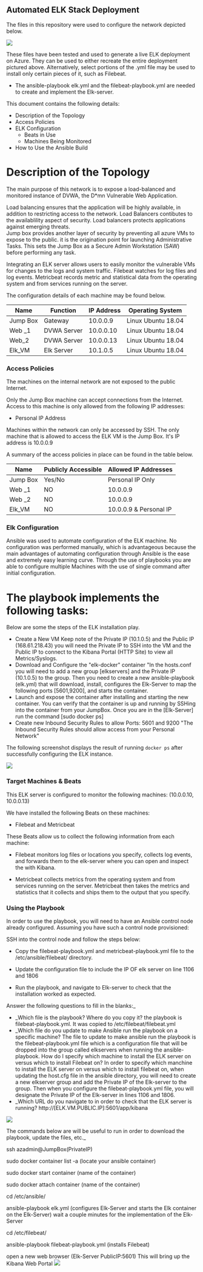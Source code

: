 ## Automated ELK Stack Deployment

The files in this repository were used to configure the network depicted below.

![](Diagrams/Network_Diagram.png)

These files have been tested and used to generate a live ELK deployment on Azure. They can be used to either recreate the entire deployment pictured above. Alternatively, select portions of the .yml file may be used to install only certain pieces of it, such as Filebeat.

- The ansible-playbook elk.yml and the filebeat-playbook.yml are needed to create and implement the Elk-server.

This document contains the following details:
- Description of the Topology
- Access Policies
- ELK Configuration
  - Beats in Use
  - Machines Being Monitored
- How to Use the Ansible Build


 # Description of the Topology

The main purpose of this network is to expose a load-balanced and monitored instance of DVWA, the D*mn Vulnerable Web Application.

Load balancing ensures that the application will be highly available, in addition to restricting access to the network.
Load Balancers contibutes to the availablility aspect of security. Load balancers protects applications against emerging threats.  
Jump box provides another layer of security by preventing all azure VMs to expose to the public. it is the origination point for launching Administrative Tasks. This sets the Jump Box as a Secure Admin Workstation (SAW) before performing any task.

Integrating an ELK server allows users to easily monitor the vulnerable VMs for changes to the logs and system traffic.
Filebeat watches for log files and log events.
Metricbeat records metric and statistical data from the operating system and from services running on the server.

The configuration details of each machine may be found below.

| Name     | Function | IP Address | Operating System |
|----------|----------|------------|------------------|
| Jump Box | Gateway      | 10.0.0.9 | Linux Ubuntu 18.04|
| Web _1   | DVWA Server  | 10.0.0.10| Linux Ubuntu 18.04|
| Web_2    | DVWA Server  | 10.0.0.13| Linux Ubuntu 18.04|
| Elk_VM   | Elk Server   | 10.1.0.5 | Linux Ubuntu 18.04|

### Access Policies

The machines on the internal network are not exposed to the public Internet. 

Only the Jump Box machine can accept connections from the Internet. Access to this machine is only allowed from the following IP addresses:
- Personal IP Address

Machines within the network can only be accessed by SSH.
The only machine that is allowed to access the ELK VM is the Jump Box. It's IP address is 10.0.0.9

A summary of the access policies in place can be found in the table below.

| Name     | Publicly Accessible | Allowed IP Addresses |
|----------|---------------------|----------------------|
 | Jump Box | Yes/No     | Personal IP Only      |
 | Web _1   | NO         | 10.0.0.9              |
 | Web _2   | NO         | 10.0.0.9              |
 | Elk_VM   | NO         | 10.0.0.9 & Personal IP|

### Elk Configuration              

Ansible was used to automate configuration of the ELK machine. No configuration was performed manually, which is advantageous because the main advantages of automating configuration through Ansible is the ease and extremely easy learning curve. Through the use of playbooks you are able to configure multiple Machines with the use of single command after initial configuration. 

# The playbook implements the following tasks:

Below are some the steps of the ELK installation play. 

- Create a New VM Keep note of the Private IP (10.1.0.5) and the Public IP (168.61.218.43) you will need the Private IP to SSH into the VM and the Public IP to connect to the Kibana Portal (HTTP Site) to view all Metrics/Syslogs.
- Download and Configure the "elk-docker" container "In the hosts.conf you will need to add a new group [elkservers] and the Private IP (10.1.0.5) to the group. Then you need to create a new ansible-playbook (elk.yml) that will download, install, configures the Elk-Server to map the following ports [5601,9200], and starts the container.
- Launch and expose the container after installing and starting the new container. You can verify that the container is up and running by SSHing into the container from your JumpBox. Once you are in the [Elk-Server] run the command [sudo docker ps]
- Create new Inbound Security Rules to allow Ports: 5601 and 9200 "The Inbound Security Rules should allow access from your Personal Network"
 

The following screenshot displays the result of running `docker ps` after successfully configuring the ELK instance.

![](Diagrams/docker_PS.png) 

### Target Machines & Beats
This ELK server is configured to monitor the following machines:
(10.0.0.10, 10.0.0.13)

We have installed the following Beats on these machines:

- Filebeat and Metricbeat

These Beats allow us to collect the following information from each machine:

- Filebeat monitors log files or locations you specify, collects log events, and forwards them to the elk-server where you can open and inspect the with Kibana.

- Metricbeat collects metrics from the operating system and from services running on the server. Metricbeat then takes the metrics and statistics that it collects and ships them to the output that you specify.

### Using the Playbook
In order to use the playbook, you will need to have an Ansible control node already configured. Assuming you have such a control node provisioned: 

SSH into the control node and follow the steps below:
- Copy the filebeat-playbook.yml and metricbeat-playbook.yml file to the /etc/ansible/filebeat/ directory.
- Update the configuration file to include the IP OF elk server on line 1106 and 1806 

- Run the playbook, and navigate to Elk-server to check that the installation worked as expected.

Answer the following questions to fill in the blanks:_
- _Which file is the playbook? Where do you copy it? the playbook is filebeat-playbook.yml. It was copied to /etc/filebeat/filebeat.yml
- _Which file do you update to make Ansible run the playbook on a specific machine? The file to update to make ansible run the playbook is the filebeat-playbook.yml file which is a configuration file that will be dropped into the group called elkservers when running the ansible-playbook.  How do I specify which machine to install the ELK server on versus which to install Filebeat on? In order to specify which manchine to install the ELK server on versus which to install filebeat on, when updating the host.cfg file in the ansible directory, you will need to create a new elkserver group and add the Private IP of the Elk-server to the group. Then when you configure the filebeat-playbook.yml file, you will designate the Private IP of the Elk-server in lines 1106 and 1806.
- _Which URL do you navigate to in order to check that the ELK server is running?  http://[ELK.VM.PUBLIC.IP]:5601/app/kibana

![](Diagrams/Filebeat_capture.png)

The commands below are will be useful to run in order to download the playbook, update the files, etc._

ssh azadmin@JumpBox(PrivateIP)

sudo docker container list -a (locate your ansible container)

sudo docker start container (name of the container)

sudo docker attach container (name of the container)

cd /etc/ansible/

ansible-playbook elk.yml (configures Elk-Server and starts the Elk container on the Elk-Server) wait a couple minutes for the implementation of the Elk-Server

cd /etc/filebeat/

ansible-playbook filebeat-playbook.yml (installs Filebeat)

open a new web browser (Elk-Server PublicIP:5601) This will bring up the Kibana Web Portal
![](Diagrams/kibana_capture.png)
